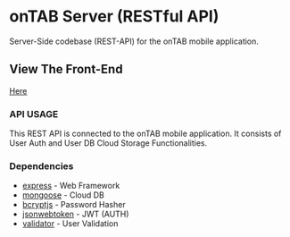 # onTAB Server (RESTful API)
Server-Side codebase (REST-API) for the onTAB mobile application.

## View The Front-End
[Here](https://play.google.com/store/apps/details?id=io.github.nayalash.on_tab)

### API USAGE

This REST API is connected to the onTAB mobile application. It consists of User Auth and User DB Cloud Storage Functionalities.

### Dependencies

* [express](https://www.npmjs.com/package/express) - Web Framework
* [mongoose](https://www.npmjs.com/package/hbs) - Cloud DB
* [bcryptjs](https://www.npmjs.com/package/request) - Password Hasher
* [jsonwebtoken](https://www.npmjs.com/package/jsonwebtoken) - JWT (AUTH)
* [validator](https://www.npmjs.com/package/validator) - User Validation
